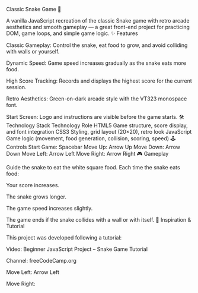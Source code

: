 Classic Snake Game 🐍

A vanilla JavaScript recreation of the classic Snake game with retro arcade aesthetics and smooth gameplay — a great front-end project for practicing DOM, game loops, and simple game logic.
✨ Features

Classic Gameplay: Control the snake, eat food to grow, and avoid colliding with walls or yourself.

Dynamic Speed: Game speed increases gradually as the snake eats more food.

High Score Tracking: Records and displays the highest score for the current session.

Retro Aesthetics: Green-on-dark arcade style with the VT323 monospace font.

Start Screen: Logo and instructions are visible before the game starts.
🛠️ Technology Stack
Technology	Role
HTML5	Game structure, score display, and font integration
CSS3	Styling, grid layout (20×20), retro look
JavaScript	Game logic (movement, food generation, collision, scoring, speed)
🕹️ Controls
Start Game: Spacebar
Move Up: Arrow Up
Move Down: Arrow Down
Move Left: Arrow Left
Move Right: Arrow Right
🎮 Gameplay

Guide the snake to eat the white square food. Each time the snake eats food:

Your score increases.

The snake grows longer.

The game speed increases slightly.

The game ends if the snake collides with a wall or with itself.
🎥 Inspiration & Tutorial

This project was developed following a tutorial:

Video: Beginner JavaScript Project – Snake Game Tutorial

Channel: freeCodeCamp.org

Move Left: Arrow Left

Move Right:
